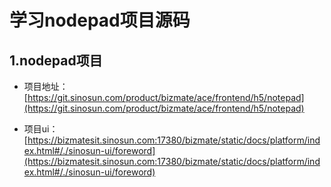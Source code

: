 ﻿# 学习nodepad项目源码

## 1.nodepad项目
* 项目地址：[https://git.sinosun.com/product/bizmate/ace/frontend/h5/notepad](https://git.sinosun.com/product/bizmate/ace/frontend/h5/notepad)

* 项目ui：[https://bizmatesit.sinosun.com:17380/bizmate/static/docs/platform/index.html#/./sinosun-ui/foreword](https://bizmatesit.sinosun.com:17380/bizmate/static/docs/platform/index.html#/./sinosun-ui/foreword)

